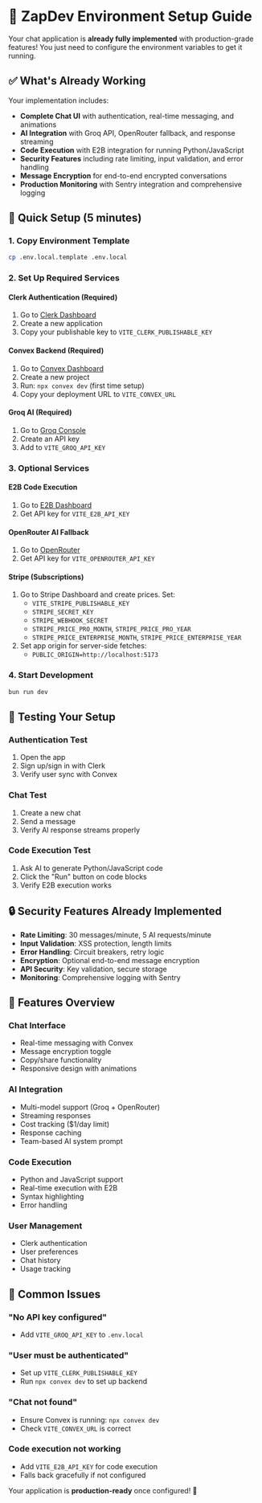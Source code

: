 # 🚀 ZapDev Environment Setup Guide

Your chat application is **already fully implemented** with production-grade features! You just need to configure the environment variables to get it running.

## ✅ What's Already Working

Your implementation includes:

- **Complete Chat UI** with authentication, real-time messaging, and animations
- **AI Integration** with Groq API, OpenRouter fallback, and response streaming
- **Code Execution** with E2B integration for running Python/JavaScript
- **Security Features** including rate limiting, input validation, and error handling
- **Message Encryption** for end-to-end encrypted conversations
- **Production Monitoring** with Sentry integration and comprehensive logging

## 🔧 Quick Setup (5 minutes)

### 1. Copy Environment Template
```bash
cp .env.local.template .env.local
```

### 2. Set Up Required Services

#### **Clerk Authentication** (Required)
1. Go to [Clerk Dashboard](https://dashboard.clerk.com)
2. Create a new application
3. Copy your publishable key to `VITE_CLERK_PUBLISHABLE_KEY`

#### **Convex Backend** (Required)
1. Go to [Convex Dashboard](https://dashboard.convex.dev)
2. Create a new project
3. Run: `npx convex dev` (first time setup)
4. Copy your deployment URL to `VITE_CONVEX_URL`

#### **Groq AI** (Required)
1. Go to [Groq Console](https://console.groq.com)
2. Create an API key
3. Add to `VITE_GROQ_API_KEY`

### 3. Optional Services

#### **E2B Code Execution**
1. Go to [E2B Dashboard](https://e2b.dev)
2. Get API key for `VITE_E2B_API_KEY`

#### **OpenRouter AI Fallback**
1. Go to [OpenRouter](https://openrouter.ai)
2. Get API key for `VITE_OPENROUTER_API_KEY`

#### **Stripe (Subscriptions)**
1. Go to Stripe Dashboard and create prices. Set:
   - `VITE_STRIPE_PUBLISHABLE_KEY`
   - `STRIPE_SECRET_KEY`
   - `STRIPE_WEBHOOK_SECRET`
   - `STRIPE_PRICE_PRO_MONTH`, `STRIPE_PRICE_PRO_YEAR`
   - `STRIPE_PRICE_ENTERPRISE_MONTH`, `STRIPE_PRICE_ENTERPRISE_YEAR`
2. Set app origin for server-side fetches:
   - `PUBLIC_ORIGIN=http://localhost:5173`

### 4. Start Development
```bash
bun run dev
```

## 🎯 Testing Your Setup

### Authentication Test
1. Open the app
2. Sign up/sign in with Clerk
3. Verify user sync with Convex

### Chat Test
1. Create a new chat
2. Send a message
3. Verify AI response streams properly

### Code Execution Test
1. Ask AI to generate Python/JavaScript code
2. Click the "Run" button on code blocks
3. Verify E2B execution works

## 🔒 Security Features Already Implemented

- **Rate Limiting**: 30 messages/minute, 5 AI requests/minute
- **Input Validation**: XSS protection, length limits
- **Error Handling**: Circuit breakers, retry logic
- **Encryption**: Optional end-to-end message encryption
- **API Security**: Key validation, secure storage
- **Monitoring**: Comprehensive logging with Sentry

## 📱 Features Overview

### Chat Interface
- Real-time messaging with Convex
- Message encryption toggle
- Copy/share functionality
- Responsive design with animations

### AI Integration
- Multi-model support (Groq + OpenRouter)
- Streaming responses
- Cost tracking ($1/day limit)
- Response caching
- Team-based AI system prompt

### Code Execution
- Python and JavaScript support
- Real-time execution with E2B
- Syntax highlighting
- Error handling

### User Management
- Clerk authentication
- User preferences
- Chat history
- Usage tracking

## 🚨 Common Issues

### "No API key configured"
- Add `VITE_GROQ_API_KEY` to `.env.local`

### "User must be authenticated"
- Set up `VITE_CLERK_PUBLISHABLE_KEY`
- Run `npx convex dev` to set up backend

### "Chat not found"
- Ensure Convex is running: `npx convex dev`
- Check `VITE_CONVEX_URL` is correct

### Code execution not working
- Add `VITE_E2B_API_KEY` for code execution
- Falls back gracefully if not configured

Your application is **production-ready** once configured! 🎉